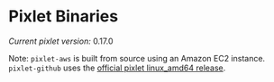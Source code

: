 # Pixlet Binaries

*Current pixlet version:* 0.17.0

Note: `pixlet-aws` is built from source using an Amazon EC2 instance. `pixlet-github` uses the [official pixlet linux_amd64 release](https://github.com/tidbyt/pixlet/releases).
